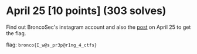 # April 25 [10 points] (303 solves)
Find out BroncoSec's instagram account and also the [post](https://www.instagram.com/p/C6KPApAycsx/) on April 25 to get the flag.

flag: `bronco{I_w@s_pr3p@r1ng_4_ctfs}`